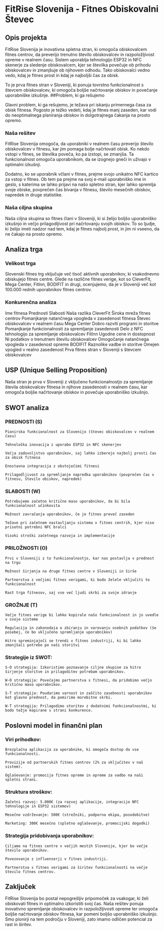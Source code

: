 # FitRise Slovenija - Fitnes Obiskovalni Števec
## Opis projekta

FitRise Slovenija je inovativna spletna stran, ki omogoča obiskovalcem fitnes centrov, da preverijo trenutno število obiskovalcev in razpoložljivost opreme v realnem času. Sistem uporablja tehnologijo ESP32 in NFC skenerje za sledenje obiskovalcem, kjer se številka povečuje ob prihodu obiskovalcev in zmanjšuje ob njihovem odhodu. Tako obiskovalci vedno vedo, kdaj je fitnes prost in kdaj je najboljši čas za obisk.

To je prva fitnes stran v Sloveniji, ki ponuja tovrstno funkcionalnost s števcem obiskovalcev, ki omogoča boljše načrtovanje obiskov in povečanje uporabniške izkušnje.
##Problem, ki ga rešujemo

Glavni problem, ki ga rešujemo, je težava pri iskanju primernega časa za obisk fitnesa. Pogosto je težko vedeti, kdaj je fitnes manj zaseden, kar vodi do neoptimalnega planiranja obiskov in dolgotrajnega čakanja na prosto opremo.
### Naša rešitev

FitRise Slovenija omogoča, da uporabniki v realnem času preverijo število obiskovalcev v fitnesu, kar jim pomaga bolje načrtovati obisk. Ko nekdo vstopi v fitnes, se številka poveča, ko pa izstopi, se zmanjša. Ta funkcionalnost omogoča uporabnikom, da se izognejo gneči in uživajo v optimalni izkušnji.

Dodatno, ko se uporabnik včlani v fitnes, prejme svojo unikatno NFC kartico za vstop v fitnes. Ob tem pa prejme na svoj e-mail uporabniško ime in geslo, s katerima se lahko prijavi na našo spletno stran, kjer lahko spremlja svoje obiske, povprečen čas bivanja v fitnesu, število mesečnih obiskov, napredek in druge statistike.
### Naša ciljna skupina

Naša ciljna skupina so fitnes člani v Sloveniji, ki si želijo boljšo uporabniško izkušnjo in večjo prilagodljivost pri načrtovanju svojih obiskov. To so ljudje, ki želijo imeti nadzor nad tem, kdaj je fitnes najbolj prost, in jim ni vseeno, da ne čakajo na prosto opremo.
## Analiza trga
### Velikost trga

Slovenski fitnes trg vključuje več tisoč aktivnih uporabnikov, ki vsakodnevno obiskujejo fitnes centre. Glede na različne fitnes verige, kot so CleverFit, Mega Center, FitInn, BODIFIT in drugi, ocenjujemo, da je v Sloveniji več kot 100.000 rednih uporabnikov fitnes centrov.
### Konkurenčna analiza
Ime fitnesa	Prednosti	Slabosti	Naša razlika
CleverFit	Široka mreža fitnes centrov	Pomanjkanje natančnega vpogleda v zasedenost fitnesa	Števec obiskovalcev v realnem času
Mega Center	Dobro razviti programi in storitve	Pomanjkanje funkcionalnosti za spremljanje zasedenosti	Delo z NFC tehnologijo za spremljanje obiskovalcev
FitInn	Ugodne cene in dostopnost	Ni podatkov o trenutnem številu obiskovalcev	Omogočanje natančnega vpogleda v zasedenost opreme
BODIFIT	Raznolike vadbe in storitve	Omejen vpogled v realno zasedenost	Prva fitnes stran v Sloveniji s števcem obiskovalcev
## USP (Unique Selling Proposition)

Naša stran je prva v Sloveniji z vključeno funkcionalnostjo za spremljanje števila obiskovalcev fitnesa in njihove zasedenosti v realnem času, kar omogoča boljše načrtovanje obiskov in povečuje uporabniško izkušnjo.
## SWOT analiza
### PREDNOSTI (S)

    Pionirska funkcionalnost za Slovenijo (števec obiskovalcev v realnem času)

    Tehnološka inovacija z uporabo ESP32 in NFC skenerjev

    Večja zadovoljstvo uporabnikov, saj lahko izberejo najbolj prosti čas za obisk fitnesa

    Enostavna integracija z obstoječimi fitnesi

    Prilagodljivost za spremljanje napredka uporabnikov (povprečen čas v fitnesu, število obiskov, napredek)

### SLABOSTI (W)

    Potrebujemo začetno kritično maso uporabnikov, da bi bila funkcionalnost učinkovita

    Možnost zavračanja uporabnikov, če je fitnes preveč zaseden

    Težave pri začetnem nastavljanju sistema v fitnes centrih, kjer niso prisotni potrebni NFC bralci

    Visoki stroški začetnega razvoja in implementacije

### PRILOŽNOSTI (O)

    Prvi v Sloveniji z to funkcionalnostjo, kar nas postavlja v prednost na trgu

    Možnost širjenja na druge fitnes centre v Sloveniji in širše

    Partnerstva z večjimi fitnes verigami, ki bodo želele vključiti to funkcionalnost

    Rast trga fitnesov, saj vse več ljudi skrbi za svoje zdravje

### GROŽNJE (T)

    Večje fitnes verige bi lahko kopirale našo funkcionalnost in jo uvedle v svoje sisteme

    Regulacija in zakonodaja o zbiranju in varovanju osebnih podatkov (še posebej, če bo vključeno spremljanje uporabnikov)

    Hitro spreminjajoči se trendi v fitnes industriji, ki bi lahko zmanjšali potrebo po naši storitvi

### Strategije iz SWOT:

    S-O strategija: Izkoristimo poznavanje ciljne skupine za hitro širjenje storitve in prilagoditev potrebam uporabnikov.

    W-O strategija: Povečajmo partnerstva s fitnesi, da pridobimo večjo kritično maso uporabnikov.

    S-T strategija: Poudarimo varnost in zaščito zasebnosti uporabnikov kot glavno prednost, da pomirimo morebitne skrbi.

    W-T strategija: Prilagodimo storitev z dodatnimi funkcionalnostmi, ki bodo težje kopirane s strani konkurence.

## Poslovni model in finančni plan
### Viri prihodkov:

    Brezplačna aplikacija za uporabnike, ki omogoča dostop do vse funkcionalnosti.

    Provizije od partnerskih fitnes centrov (2% za vključitev v naš sistem).

    Oglaševanje: promocija fitnes opreme in opreme za vadbo na naši spletni strani.

### Struktura stroškov:

    Začetni razvoj: 5.000€ (za razvoj aplikacije, integracijo NFC tehnologije in ESP32 sistemov)

    Mesečno vzdrževanje: 500€ (strežniki, podporna ekipa, posodobitve)

    Marketing: 300€ mesečno (spletno oglaševanje, promocijski dogodki)

### Strategija pridobivanja uporabnikov:

    Ciljamo na fitnes centre v večjih mestih Slovenije, kjer bo večje število uporabnikov.

    Povezovanje z influenserji v fitnes industriji.

    Partnerstva s fitnes verigami za širitev funkcionalnosti na večje število fitnes centrov.

## Zaključek

FitRise Slovenija bo postal nepogrešljiv pripomoček za vsakogar, ki želi obiskovati fitnes in optimalno izkoristiti svoj čas. Naša rešitev ponuja inovativno spremljanje obiskovalcev in razpoložljivosti opreme ter omogoča boljše načrtovanje obiskov fitnesa, kar pomeni boljšo uporabniško izkušnjo. Smo pionirji na tem področju v Sloveniji, zato imamo odličen potencial za rast in širitev.
